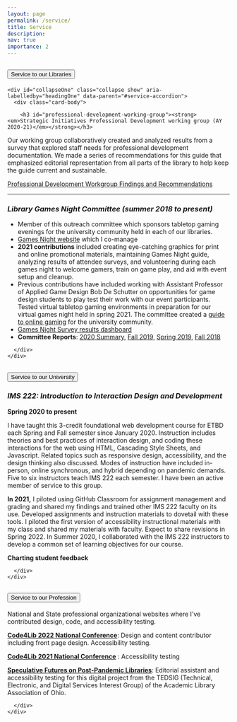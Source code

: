 ```yaml
---
layout: page
permalink: /service/
title: Service
description:
nav: true
importance: 2
---
```



<div class="accordion" id="service-accordion">

<!-- LIBRARIES -->

  <div class="card">
    <div class="card-header" id="headingOne">
      <h2 class="mb-0">
        <button class="btn btn-link btn-block text-left" type="button" data-toggle="collapse" data-target="#collapseOne" aria-expanded="true" aria-controls="collapseOne">
          Service to our Libraries
        </button>
      </h2>
    </div>

    <div id="collapseOne" class="collapse show" aria-labelledby="headingOne" data-parent="#service-accordion">
      <div class="card-body">
        
        <h3 id="professional-development-working-group"><strong><em>Strategic Initiatives Professional Development working group (AY 2020-21)</em></strong></h3>
<p>Our working group collaboratively created and analyzed results from a survey that explored staff needs for professional development documentation. We made a series of recommendations for this guide that emphasized editorial representation from all parts of the library to help keep the guide current and sustainable.  </p>
<p><a href="https://drive.google.com/file/d/1Ptw1w1uspJTyH6wZ9mS1p1HWflu2XqVs/view?usp=sharing">Professional Development Workgroup Findings and Recommendations</a></p>
<hr/>

<h3 id="library-games-night-committee"><strong><em>Library Games Night Committee (summer 2018 to present)</em></strong></h3>
<ul>
<li>Member of this outreach committee which sponsors tabletop gaming evenings for the university community held in each of our libraries.</li>
<li><a href="https://libguides.lib.miamioh.edu/board-games">Games Night website</a> which I co-manage</li>
<li><strong>2021 contributions</strong> included creating eye-catching graphics for print and online promotional materials, maintaining Games Night guide, analyzing results of attendee surveys, and volunteering during each games night to welcome gamers, train on game play, and aid with event setup and cleanup.</li>
<li>Previous contributions have included working with Assistant Professor of Applied Game Design Bob De Schutter on opportunities for game design students to play test their work with our event participants. Tested virtual tabletop gaming environments in preparation for our virtual games night held in spring 2021. The committee created a <a href="https://libguides.lib.miamioh.edu/board-games">guide to online gaming</a> for the university community.</li>
<li><a href="https://muohio.libinsight.com/games-night">Games Night Survey results dashboard</a></li>
<li><strong>Committee Reports</strong>: <a href="https://drive.google.com/file/d/1I0G0UQup3xqG2Jbt6mxq2gKnCr1FZegu/view?usp=sharing">2020 Summary</a>,  <a href="https://drive.google.com/file/d/19G0hzjyJe5Ym1Xq_GLdsd85GBHfXBdXS/view?usp=sharing">Fall 2019</a>, <a href="https://drive.google.com/file/d/1P0VJe74XjairJqzyKVuRQWipKO1Ek1YH/view?usp=sharing">Spring 2019</a>, <a href="https://drive.google.com/file/d/1khlma_KuCudmOBDFKRhKStqgPk7FGNM-/view?usp=sharing">Fall 2018</a></li>
</ul>


      </div>
    </div>
  </div>

<!-- UNIVERSITY -->

  <div class="card">
    <div class="card-header" id="headingTwo">
      <h2 class="mb-0">
        <button class="btn btn-link btn-block text-left collapsed" type="button" data-toggle="collapse" data-target="#collapseTwo" aria-expanded="false" aria-controls="collapseTwo">
          Service to our University
        </button>
      </h2>
    </div>
    <div id="collapseTwo" class="collapse" aria-labelledby="headingTwo" data-parent="#service-accordion">
      <div class="card-body">

<h3 id="ims-222"><strong><em>IMS 222: Introduction to Interaction Design and Development</em></strong></h3>
<p><strong>Spring 2020 to present</strong></p>
<p>I have taught this 3-credit foundational web development course for ETBD each Spring and Fall semester since January 2020. Instruction includes theories and best practices of interaction design, and coding these interactions for the web using HTML, Cascading Style Sheets, and Javascript. Related topics such as responsive design, accessibility, and the design thinking also discussed. Modes of instruction have included in-person, online synchronous, and hybrid depending on pandemic demands. Five to six instructors teach IMS 222 each semester. I have been an active member of service to this group.</p>
<p><strong>In 2021,</strong> I piloted using GitHub Classroom for assignment management and grading and shared my findings and trained other IMS 222 faculty on its use. Developed assignments and instruction materials to dovetail with these tools. I piloted the first version of accessibility instructional materials with my class and shared my materials with faculty. Expect to share revisions in Spring 2022. In Summer 2020, I collaborated with the IMS 222 instructors to develop a common set of learning objectives for our course.</p>
<p><strong>Charting student feedback</strong></p>

      </div>
    </div>
  </div>


<!-- PROFESSION -->

  <div class="card">
    <div class="card-header" id="headingThree">
      <h2 class="mb-0">
        <button class="btn btn-link btn-block text-left collapsed" type="button" data-toggle="collapse" data-target="#collapseThree" aria-expanded="false" aria-controls="collapseThree">
          Service to our Profession
        </button>
      </h2>
    </div>
    <div id="collapseThree" class="collapse" aria-labelledby="headingThree" data-parent="#service-accordion">
      <div class="card-body">

<p>National and State professional organizational websites where I’ve contributed design, code, and accessibility testing.</p>

<p><a href="https://2022.code4lib.org/"><strong>Code4Lib 2022 National Conference</strong></a>: Design and content contributor including front page design. Accessibility testing. </p>
<p><a href="https://2021.code4lib.org/"><strong>Code4Lib 2021 National Conference</strong></a> : Accessibility testing</p>
<p><a href="https://futures.alaoweb.org/"><strong>Speculative Futures on Post-Pandemic Libraries</strong></a>: Editorial assistant and accessibility testing for this digital project from the TEDSIG (Technical, Electronic, and Digital Services Interest Group) of the Academic Library Association of Ohio.</p>

      </div>
    </div>
  </div>
</div>